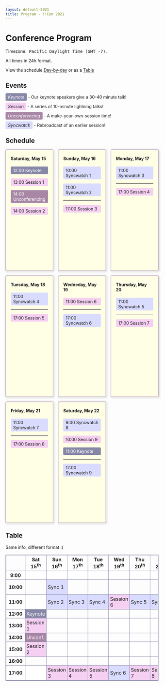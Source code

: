 ```yaml
---
layout: default-2021
title: Program - !!Con 2021
---
```


# Conference Program

<style type="text/css">
    /* Event Types */
    .syncwatch {
        background-color: #D9DBFF;
        border-radius: 3px;
    }
    .session {
        background-color: #F5D0F2;
        border-radius: 3px;
    }
    .unconf {
        background-color: #A887A6;
        color: white;
        border-radius: 3px;
    }
    .keynote {
        background-color: #8788A8;
        color: white;
        border-radius: 3px;
    }

    /* Table */
    table {
        table-layout: fixed;
        width: 100%;
        border-collapse: collapse;

    }
    tr:nth-child(even){
        background-color: white;
    }
    td {
        padding: 0.25rem;
        border-color: white;
    }
    table, tr, td, th {
        border: 1px solid #8788A8;
    }
    th.current {
        background-color: white
    }
    .current {
        font-weight: bold;
    }

    /* Cards */
    .cards {
        display: grid;
        grid-template-columns: 1fr 1fr 1fr;
        grid-gap: 1rem;
        grid-auto-rows: 400px;
    }
    .card {
        background-color: #FFFFE6;
        border-radius: 3px;
        border: 1px solid #A887A6;
        padding: 0 1rem;
        box-shadow: 2px 2px 5px 3px rgba(0,0,0,0.1);
    }
    .card.current {
        background-color: white;
    }
    .card > p {
        padding: 0.25rem 0.5rem;
    }

    @media (max-width: 900px) {
        .cards {
            grid-template-columns: 1fr 1fr;
        }
    }

    @media (max-width: 700px) {
        .cards {
            grid-template-columns: 1fr;
        }
    }

    /* Definitions */
    dfn {
        padding: 0.25rem 0.5rem;
    }

    /* Timezone */
    #timezone {
        font-family: monospace;
    }
</style>

<!-- Extra nbsp to make it look good :) -->

Timezone: &nbsp;<span id="timezone">Pacific Daylight Time (GMT -7)</span>.

All times in 24h format.

View the schedule <a href="#cards-section">Day-by-day</a> or as a <a href="#table">Table</a>

## Events

<p><dfn class="keynote">Keynote</dfn> - Our keynote speakers give a 30-40 minute talk!</p>
<p><dfn class="session">Session</dfn> - A series of 10-minute lightning talks!</p>
<p><dfn class="unconf">Unconferencing</dfn> - A make-your-own-session time!</p>
<p><dfn class="syncwatch">Syncwatch</dfn> - Rebroadcast of an earlier session!</p>

<span id="cards-section"></span>

## Schedule

<div class="cards" id="cards">

<div class="card">
<h4>Saturday, May 15</h4>
<p class="keynote"><time datetime="12:00">12:00</time> Keynote</p>
<p class="session"><time datetime="13:00">13:00</time> Session 1</p>
<p class="unconf"><time datetime="14:00">14:00</time> Unconferencing</p>
<p class="session"><time datetime="15:00">14:00</time> Session 2</p>
</div>

<div class="card">
<h4>Sunday, May 16</h4>
<p class="syncwatch"><time datetime="10:00">10:00</time> Syncwatch 1</p>
<p class="syncwatch"><time datetime="11:00">11:00</time> Syncwatch 2</p>
<hr>
<p class="session"><time datetime="17:00">17:00</time> Session 3</p>
</div>

<div class="card">
<h4>Monday, May 17</h4>
<p class="syncwatch"><time datetime="11:00">11:00</time> Syncwatch 3</p>
<hr>
<p class="session"><time datetime="17:00">17:00</time> Session 4</p>
</div>

<div class="card">
<h4>Tuesday, May 18</h4>
<p class="syncwatch"><time datetime="11:00">11:00</time> Syncwatch 4</p>
<hr>
<p class="session"><time datetime="17:00">17:00</time> Session 5</p>
</div>

<div class="card">
<h4>Wedneday, May 19</h4>
<p class="session"><time datetime="11:00">11:00</time> Session 6</p>
<hr>
<p class="syncwatch"><time datetime="17:00">17:00</time> Syncwatch 6</p>
</div>

<div class="card">
<h4>Thursday, May 20</h4>
<p class="syncwatch"><time datetime="11:00">11:00</time> Syncwatch 5</p>
<hr>
<p class="session"><time datetime="17:00">17:00</time> Session 7</p>
</div>

<div class="card">
<h4>Friday, May 21</h4>
<p class="syncwatch"><time datetime="11:00">11:00</time> Syncwatch 7</p>
<hr>
<p class="session"><time datetime="17:00">17:00</time> Session 8</p>
</div>

<div class="card">
<h4>Saturday, May 22</h4>
<p class="syncwatch"><time datetime="9:00">9:00</time> Syncwatch 8</p>
<p class="session"><time datetime="10:00">10:00</time> Session 9</p>
<p class="keynote"><time datetime="11:00">11:00</time> Keynote</p>
<hr>
<p class="syncwatch"><time datetime="17:00">17:00</time> Syncwatch 9</p>
</div>

</div>

<span id="table-section"></span>

## Table

Same info, different format :)

<table>
    <tr>
        <th></th>
        <th>Sat 15<sup>th</sup></th>
        <th>Sun 16<sup>th</sup></th>
        <th>Mon 17<sup>th</sup></th>
        <th>Tue 18<sup>th</sup></th>
        <th>Wed 19<sup>th</sup></th>
        <th>Thu 20<sup>th</sup></th>
        <th>Fri 21<sup>st</sup></th>
        <th>Sat 22<sup>nd</sup></th>
    </tr>
    <tr>
        <th><time datetime="9:00">9:00</time></th>
        <td></td>
        <td></td>
        <td></td>
        <td></td>
        <td></td>
        <td></td>
        <td></td>
        <td class="syncwatch">Sync 8</td>
    </tr>
    <tr>
        <th><time datetime="10:00">10:00</time></th>
        <td></td>
        <td class="syncwatch">Sync 1</td>
        <td></td>
        <td></td>
        <td></td>
        <td></td>
        <td></td>
        <td class="session">Session 9</td>
    </tr>
    <tr>
        <th><time datetime="11:00">11:00</time></th>
        <td></td>
        <td class="syncwatch">Sync 2</td>
        <td class="syncwatch">Sync 3</td>
        <td class="syncwatch">Sync 4</td>
        <td class="session">Session 6</td>
        <td class="syncwatch">Sync 5</td>
        <td class="syncwatch">Sync 7</td>
        <td class="keynote">Keynote</td>
    </tr>
    <tr>
        <th><time datetime="12:00">12:00</time></th>
        <td class="keynote">Keynote</td>
        <td></td>
        <td></td>
        <td></td>
        <td></td>
        <td></td>
        <td></td>
        <td></td>
    </tr>
    <tr>
        <th><time datetime="13:00">13:00</time></th>
        <td class="session">Session 1</td>
        <td></td>
        <td></td>
        <td></td>
        <td></td>
        <td></td>
        <td></td>
        <td></td>
    </tr>
    <tr>
        <th><time datetime="14:00">14:00</time></th>
        <td class="unconf">Unconf.</td>
        <td></td>
        <td></td>
        <td></td>
        <td></td>
        <td></td>
        <td></td>
        <td></td>
    </tr>
    <tr>
        <th><time datetime="15:00">15:00</time></th>
        <td class="session">Session 2</td>
        <td></td>
        <td></td>
        <td></td>
        <td></td>
        <td></td>
        <td></td>
        <td></td>
    </tr>
    <tr>
        <th><time datetime="16:00">16:00</time></th>
        <td></td>
        <td></td>
        <td></td>
        <td></td>
        <td></td>
        <td></td>
        <td></td>
        <td></td>
    </tr>
    <tr>
        <th><time datetime="17:00">17:00</time></th>
        <td></td>
        <td class="session">Session 3</td>
        <td class="session">Session 4</td>
        <td class="session">Session 5</td>
        <td class="syncwatch">Sync 6</td>
        <td class="session">Session 7</td>
        <td class="session">Session 8</td>
        <td class="syncwatch">Sync 9</td>
    </tr>
</table>

<script>
    // Get tz as a string, e.g. "Eastern Daylight Time".
    const dateStr = new Date().toString();
    const timezone = dateStr.substring(dateStr.indexOf('(') + 1, dateStr.length - 1);
    document.getElementById('timezone').innerHTML = timezone + ' (detected)';

    // Replace time elements with tz-adjusted hours.
    Array.from(document.getElementsByTagName('time')).forEach(timeTag => {
        const d = new Date(`May 1, 2020 ${timeTag.getAttribute('datetime')}:00 GMT-0700`);
        timeTag.innerHTML = `${d.getHours()}:00`;
    });

    // Highlight current day (getDate gets day of month!)
    const currentDay = new Date().getDate();
    // getMonth is 0-based! May == 4.
    if (new Date().getMonth() == 4 || true) {
        if (currentDay >= 15 && currentDay <= 22 || true) {
            const dayIndex = (currentDay - 15);
            // Highlight table columns.
            Array.from(document.getElementsByTagName('tr')).forEach(row => {
                row.children.item(dayIndex + 1).classList.add('current');
            })
            // Highlight card.
            document.getElementById('cards').children.item(dayIndex).classList.add('current');
        }
    }
</script>
